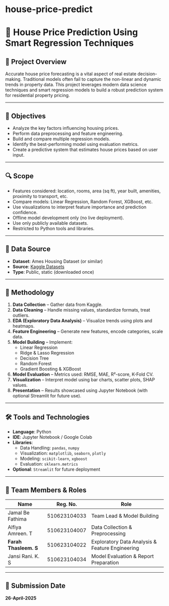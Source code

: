 # house-price-predict

# 🏡 House Price Prediction Using Smart Regression Techniques

## 📌 Project Overview

Accurate house price forecasting is a vital aspect of real estate decision-making. Traditional models often fail to capture the non-linear and dynamic trends in property data. This project leverages modern data science techniques and smart regression models to build a robust prediction system for residential property pricing.

---

## 🎯 Objectives

- Analyze the key factors influencing housing prices.
- Perform data preprocessing and feature engineering.
- Build and compare multiple regression models.
- Identify the best-performing model using evaluation metrics.
- Create a predictive system that estimates house prices based on user input.

---

## 🔍 Scope

- Features considered: location, rooms, area (sq ft), year built, amenities, proximity to transport, etc.
- Compare models: Linear Regression, Random Forest, XGBoost, etc.
- Use visualizations to interpret feature importance and prediction confidence.
- Offline model development only (no live deployment).
- Use only publicly available datasets.
- Restricted to Python tools and libraries.

---

## 📂 Data Source

- **Dataset**: Ames Housing Dataset (or similar)
- **Source**: [Kaggle Datasets](https://www.kaggle.com/datasets)
- **Type**: Public, static (downloaded once)

---

## 🧪 Methodology

1. **Data Collection** – Gather data from Kaggle.
2. **Data Cleaning** – Handle missing values, standardize formats, treat outliers.
3. **EDA (Exploratory Data Analysis)** – Visualize trends using plots and heatmaps.
4. **Feature Engineering** – Generate new features, encode categories, scale data.
5. **Model Building** – Implement:
   - Linear Regression
   - Ridge & Lasso Regression
   - Decision Tree
   - Random Forest
   - Gradient Boosting & XGBoost
6. **Model Evaluation** – Metrics used: RMSE, MAE, R²-score, K-Fold CV.
7. **Visualization** – Interpret model using bar charts, scatter plots, SHAP values.
8. **Presentation** – Results showcased using Jupyter Notebook (with optional Streamlit for future use).

---

## 🛠️ Tools and Technologies

- **Language**: Python
- **IDE**: Jupyter Notebook / Google Colab
- **Libraries**:
  - Data Handling: `pandas`, `numpy`
  - Visualization: `matplotlib`, `seaborn`, `plotly`
  - Modeling: `scikit-learn`, `xgboost`
  - Evaluation: `sklearn.metrics`
- **Optional**: `Streamlit` for future deployment

---

## 👥 Team Members & Roles

| Name                    | Reg. No.        | Role                                           |
|-------------------------|----------------|------------------------------------------------|
| Jamal Be Fathima        | 510623104033   | Team Lead & Model Building                     |
| Alfiya Amreen. T        | 510623104007   | Data Collection & Preprocessing                |
| **Farah Thasleem. S**   | 510623104022   | Exploratory Data Analysis & Feature Engineering|
| Jansi Rani. K. S        | 510623104034   | Model Evaluation & Report Preparation          |

---

## 📅 Submission Date

**26-April-2025**
